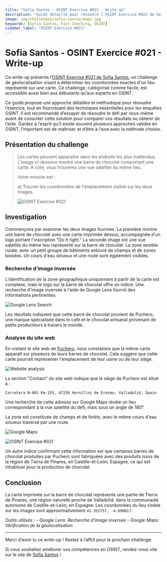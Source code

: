 ```yaml
---
title: "Sofia Santos - OSINT Exercice #021 - Write-up"
description: "Guide détaillé pour résoudre l'OSINT Exercice #021 de Sofia Santos, avec des techniques de géolocalisation et une analyse approfondie pour identifier l'emplacement exact d'une carte."
image: img/challenges/sofia-santos/maps.jpg
keywords: [Sofia Santos, Fact Checking, OSINT]
sidebar_label: "OSINT Exercice #021"
---
```


# Sofia Santos - OSINT Exercice #021 - Write-up

Ce write-up présente l’[OSINT Exercise #021 de Sofia Santos](https://gralhix.com/list-of-osint-exercises/osint-exercise-021/), un challenge de géolocalisation visant à déterminer les coordonnées exactes d'un lieu représenté sur une carte. Ce challenge, catégorisé comme facile, est accessible aussi bien aux débutants qu’aux experts en OSINT.

Ce guide propose une approche détaillée et méthodique pour résoudre l’exercice, tout en fournissant des techniques essentielles pour les enquêtes OSINT. Il est recommandé d’essayer de résoudre le défi par vous-même avant de consulter cette solution pour comparer vos résultats ou obtenir de l’aide. Gardez à l’esprit qu’il existe souvent plusieurs approches valides en OSINT, l’important est de maîtriser et d’être à l’aise avec la méthode choisie.

## Présentation du challenge

> Les cartes peuvent apparaître dans les endroits les plus inattendus. L'image ci-dessous montre une barre de chocolat comportant une carte. À côté, vous trouverez une vue satellite du même lieu.
>
> Votre mission est :
>
> a) Trouver les coordonnées de l'emplacement visible sur les deux images.
>
> ![OSINT Exercise #021](/img/challenges/sofia-santos/osint-exercise-021/sofia-santos-021-1.png "OSINT Exercise #021")

## Investigation

Commençons par examiner les deux images fournies. La première montre une barre de chocolat avec une carte imprimée dessus, accompagnée d'un logo portant l'inscription "Do it right." La seconde image est une vue satellite du même lieu représenté sur la barre de chocolat. La zone semble rurale, avec un petit groupe de bâtiments entouré de champs et de zones boisées. Un cours d'eau sinueux et une route sont également visibles.

### Recherche d’image inversée

L'identification de la zone géographique uniquement à partir de la carte est complexe, mais le logo sur la barre de chocolat offre un indice. Une recherche d'image inversée à l'aide de Google Lens fournit des informations pertinentes.

![Google Lens Search](/img/challenges/sofia-santos/osint-exercise-021/sofia-santos-021-2.png "Google Lens Search")

Les résultats indiquent que cette barre de chocolat provient de Puchero, une marque spécialisée dans le café et le chocolat artisanal provenant de petits producteurs à travers le monde.

### Analyse du site web

En visitant le site web de [Puchero](https://somospuchero.com/en/category-product/chocolate-en/bars/), nous constatons que la même carte apparaît sur plusieurs de leurs barres de chocolat. Cela suggère que cette carte pourrait représenter l'emplacement de leur usine ou de leur siège.

![Website analysis](/img/challenges/sofia-santos/osint-exercise-021/sofia-santos-021-3.png "Website analysis")

La section "Contact" du site web indique que le siège de Puchero est situé à :

`Carretera N-601 Km-155, 47238 Hornillos de Eresma, Valladolid, Spain`

Une recherche de cette adresse sur Google Maps révèle un lieu correspondant à la vue satellite du défi, mais sous un angle de 180°.

La zone est constituée de champs et de forêts, avec le même cours d'eau sinueux traversé par une route.

![Google Maps](/img/challenges/sofia-santos/osint-exercise-021/sofia-santos-021-4.png "Google Maps")

![OSINT Exercise #021](/img/challenges/sofia-santos/osint-exercise-021/sofia-santos-021-5.png "OSINT Exercise #021")

Un autre indice confirmant cette information est que certaines barres de chocolat produites par Puchero sont fabriquées avec des produits issus de la région de Tierra de Pinares, en Castille-et-León, Espagne, ce qui est inhabituel pour la production de chocolat.

## Conclusion

La carte imprimée sur la barre de chocolat représente une partie de Tierra de Pinares, une région naturelle proche de Valladolid, dans la communauté autonome de Castille-et-León, en Espagne. Les coordonnées du lieu visible sur les images sont approximativement `41.352757, -4.690017`.

<em>
Outils utilisés :
- Google Lens: Recherche d'image inversée
- Google Maps: Vérification de la géolocalisation
</em>

---

Merci d’avoir lu ce write-up ! Restez à l’affût pour le prochain challenge.

Si vous souhaitez améliorer vos compétences en OSINT, rendez-vous vite sur le site de [Sofia Santos](https://gralhix.com/) !
